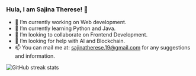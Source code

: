 ### Hula, I am Sajina Therese! 👋


- 🔭 I’m currently working on Web development.
- 🌱 I’m currently learning Python and Java.
- 👯 I’m looking to collaborate on Frontend Development.
- 🤔 I’m looking for help with AI and Blockchain.
- 📫 You can mail me at: sajinatherese.19@gmail.com  for any suggestions and information.
<!--- 😄 Pronouns: ...
 <!---⚡ Fun fact: ...
- <!--- 💬 Ask me about ...--->

![GitHub streak stats](https://github-readme-streak-stats.herokuapp.com/?user=Sajina19&theme=tokyonight)
